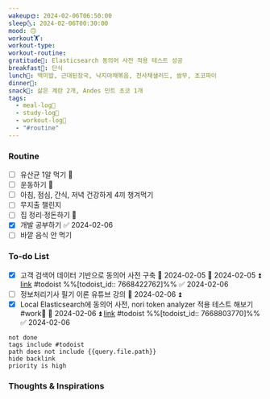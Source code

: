 ```yaml
---
wakeup🌞: 2024-02-06T06:50:00
sleep🌜: 2024-02-06T00:30:00
mood: 🙃
workout🏋️: 
workout-type: 
workout-routine: 
gratitude🙏: Elasticsearch 동의어 사전 적용 테스트 성공
breakfast🍳: 단식
lunch🍚: 백미밥, 근대된장국, 낙지야채볶음, 천사채샐러드, 쌈무, 초코파이
dinner🥗: 
snack🍬: 삶은 계란 2개, Andes 민트 초코 1개
tags:
  - meal-log📝
  - study-log📓
  - workout-log💪
  - "#routine"
---
```

### Routine 
- [ ] 유산균 1알 먹기 🔼 
- [ ] 운동하기 🔼
- [ ] 아침, 점심, 간식, 저녁 건강하게 4끼 챙겨먹기
- [ ] 무지출 챌린지 
- [ ] 집 정리·정돈하기 🔼
- [x] 개발 공부하기 ✅ 2024-02-06
- [ ] 바깥 음식 안 먹기 

### To-do List 
- [x] 고객 검색어 데이터 기반으로 동의어 사전 구축 🛫 2024-02-05 📅 2024-02-05 ⏫ [link](https://todoist.com/showTask?id=7668422762) #todoist  %%[todoist_id:: 7668422762]%% ✅ 2024-02-06
- [ ] 정보처리기사 필기 이론 유튜브 강의 📅 2024-02-06 ⏫ 
- [x] Local Elasticsearch에 동의어 사전, nori token analyzer 적용 테스트 해보기 #work🏢 📅 2024-02-06 ⏫ [link](https://todoist.com/showTask?id=7668803770) #todoist  %%[todoist_id:: 7668803770]%% ✅ 2024-02-06
```tasks
not done
tags include #todoist 
path does not include {{query.file.path}}
hide backlink
priority is high
```


### Thoughts & Inspirations
